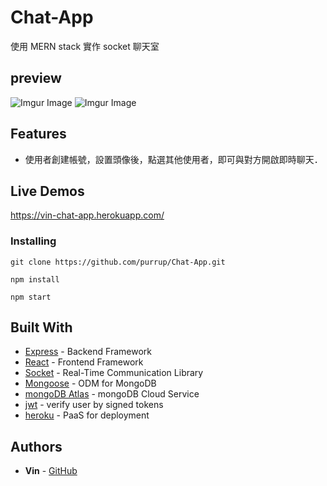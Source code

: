 # Chat-App

使用 MERN stack 實作 socket 聊天室

## preview

![Imgur Image](https://imgur.com/4MTzkiX.jpg)
![Imgur Image](https://imgur.com/cwWKDKz.jpg)

## Features

- 使用者創建帳號，設置頭像後，點選其他使用者，即可與對方開啟即時聊天．

## Live Demos

https://vin-chat-app.herokuapp.com/

### Installing

```
git clone https://github.com/purrup/Chat-App.git
```

```
npm install
```

```
npm start
```

## Built With

- [Express](https://expressjs.com/) - Backend Framework
- [React](https://reactjs.org/) - Frontend Framework
- [Socket]((https://socket.io/)) - Real-Time Communication Library
- [Mongoose](https://github.com/Automattic/mongoose/) - ODM for MongoDB
- [mongoDB Atlas](https://www.mongodb.com/zh-cn/cloud/atlas/) - mongoDB Cloud Service
- [jwt](https://jwt.io/) - verify user by signed tokens
- [heroku](https://www.heroku.com/) - PaaS for deployment

## Authors

- **Vin** - [GitHub](https://github.com/purrup)
